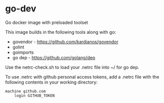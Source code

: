 # go-dev
Go docker image with preloaded toolset

This image builds in the following tools along with go:

* govendor - https://github.com/kardianos/govendor
* golint
* goimports
* go dep - https://github.com/golang/dep

Use the netrc-check.sh to load your .netrc file into ~/ for go dep.

To use .netrc with github personal access tokens, add a .netrc file with
the following contents in your working directory:
```
machine github.com
    login GITHUB_TOKEN
```
